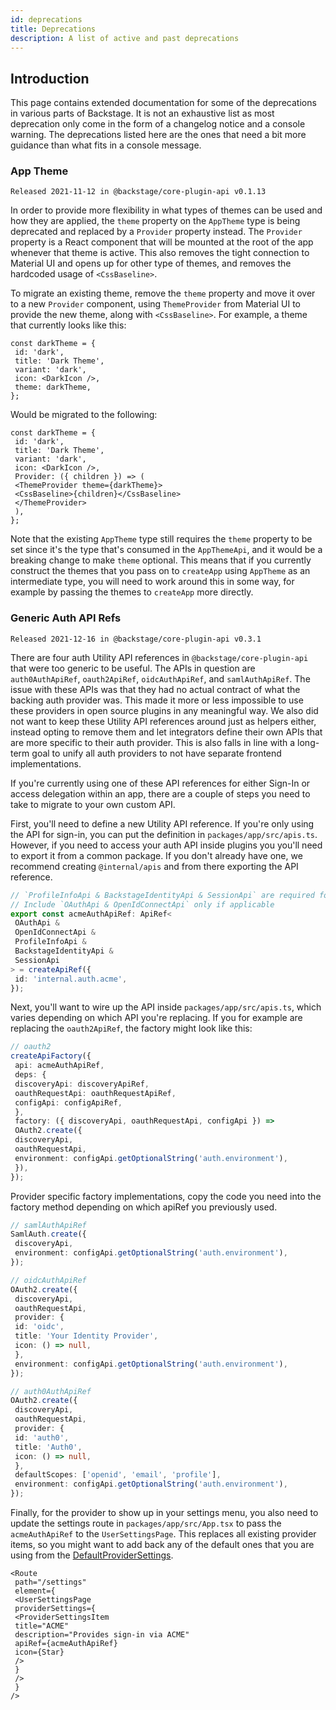 ```yaml
---
id: deprecations
title: Deprecations
description: A list of active and past deprecations
---
```


## Introduction

This page contains extended documentation for some of the deprecations in
various parts of Backstage. It is not an exhaustive list as most deprecation
only come in the form of a changelog notice and a console warning. The
deprecations listed here are the ones that need a bit more guidance than what
fits in a console message.

### App Theme

`Released 2021-11-12 in @backstage/core-plugin-api v0.1.13`

In order to provide more flexibility in what types of themes can be used and how
they are applied, the `theme` property on the `AppTheme` type is being
deprecated and replaced by a `Provider` property instead. The `Provider`
property is a React component that will be mounted at the root of the app
whenever that theme is active. This also removes the tight connection to Material UI and
opens up for other type of themes, and removes the hardcoded usage of
`<CssBaseline>`.

To migrate an existing theme, remove the `theme` property and move it over to a
new `Provider` component, using `ThemeProvider` from Material UI to provide the new
theme, along with `<CssBaseline>`. For example, a theme that currently looks like
this:

```tsx
const darkTheme = {
 id: 'dark',
 title: 'Dark Theme',
 variant: 'dark',
 icon: <DarkIcon />,
 theme: darkTheme,
};
```

Would be migrated to the following:

```tsx
const darkTheme = {
 id: 'dark',
 title: 'Dark Theme',
 variant: 'dark',
 icon: <DarkIcon />,
 Provider: ({ children }) => (
 <ThemeProvider theme={darkTheme}>
 <CssBaseline>{children}</CssBaseline>
 </ThemeProvider>
 ),
};
```

Note that the existing `AppTheme` type still requires the `theme` property to be
set since it's the type that's consumed in the `AppThemeApi`, and it would be a
breaking change to make `theme` optional. This means that if you currently
construct the themes that you pass on to `createApp` using `AppTheme` as an
intermediate type, you will need to work around this in some way, for example by
passing the themes to `createApp` more directly.

### Generic Auth API Refs

`Released 2021-12-16 in @backstage/core-plugin-api v0.3.1`

There are four auth Utility API references in `@backstage/core-plugin-api` that
were too generic to be useful. The APIs in question are `auth0AuthApiRef`,
`oauth2ApiRef`, `oidcAuthApiRef`, and `samlAuthApiRef`. The issue with these
APIs was that they had no actual contract of what the backing auth provider was.
This made it more or less impossible to use these providers in open source
plugins in any meaningful way. We also did not want to keep these Utility API
references around just as helpers either, instead opting to remove them and let
integrators define their own APIs that are more specific to their auth provider.
This is also falls in line with a long-term goal to unify all auth providers to
not have separate frontend implementations.

If you're currently using one of these API references for either Sign-In or
access delegation within an app, there are a couple of steps you need to take to
migrate to your own custom API.

First, you'll need to define a new Utility API reference. If you're only using
the API for sign-in, you can put the definition in `packages/app/src/apis.ts`.
However, if you need to access your auth API inside plugins you you'll need to
export it from a common package. If you don't already have one, we recommend
creating `@internal/apis` and from there exporting the API reference.

```ts
// `ProfileInfoApi & BackstageIdentityApi & SessionApi` are required for sign-in
// Include `OAuthApi & OpenIdConnectApi` only if applicable
export const acmeAuthApiRef: ApiRef<
 OAuthApi &
 OpenIdConnectApi &
 ProfileInfoApi &
 BackstageIdentityApi &
 SessionApi
> = createApiRef({
 id: 'internal.auth.acme',
});
```

Next, you'll want to wire up the API inside `packages/app/src/apis.ts`, which
varies depending on which API you're replacing. If you for example are replacing
the `oauth2ApiRef`, the factory might look like this:

```ts
// oauth2
createApiFactory({
 api: acmeAuthApiRef,
 deps: {
 discoveryApi: discoveryApiRef,
 oauthRequestApi: oauthRequestApiRef,
 configApi: configApiRef,
 },
 factory: ({ discoveryApi, oauthRequestApi, configApi }) =>
 OAuth2.create({
 discoveryApi,
 oauthRequestApi,
 environment: configApi.getOptionalString('auth.environment'),
 }),
});
```

Provider specific factory implementations, copy the code you need into the
factory method depending on which apiRef you previously used.

```ts
// samlAuthApiRef
SamlAuth.create({
 discoveryApi,
 environment: configApi.getOptionalString('auth.environment'),
});

// oidcAuthApiRef
OAuth2.create({
 discoveryApi,
 oauthRequestApi,
 provider: {
 id: 'oidc',
 title: 'Your Identity Provider',
 icon: () => null,
 },
 environment: configApi.getOptionalString('auth.environment'),
});

// auth0AuthApiRef
OAuth2.create({
 discoveryApi,
 oauthRequestApi,
 provider: {
 id: 'auth0',
 title: 'Auth0',
 icon: () => null,
 },
 defaultScopes: ['openid', 'email', 'profile'],
 environment: configApi.getOptionalString('auth.environment'),
});
```

Finally, for the provider to show up in your settings menu, you also need to
update the settings route in `packages/app/src/App.tsx` to pass the
`acmeAuthApiRef` to the `UserSettingsPage`. This replaces all existing provider
items, so you might want to add back any of the default ones that you are using
from the
[DefaultProviderSettings](https://github.com/backstage/backstage/blob/a3ec122170e0205fd3f9c307b98b1c5e4f55bf5f/plugins/user-settings/src/components/AuthProviders/DefaultProviderSettings.tsx#L35).

```tsx
<Route
 path="/settings"
 element={
 <UserSettingsPage
 providerSettings={
 <ProviderSettingsItem
 title="ACME"
 description="Provides sign-in via ACME"
 apiRef={acmeAuthApiRef}
 icon={Star}
 />
 }
 />
 }
/>
```
